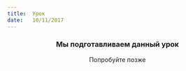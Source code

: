 ```yaml
---
title:  Урок
date:   10/11/2017
---
```


### <center>Мы подготавливаем данный урок</center>
<center>Попробуйте позже</center>